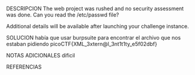 
DESCRIPCION
The web project was rushed and no security assessment was done. Can you read the /etc/passwd file?

Additional details will be available after launching your challenge instance.

SOLUCION
había que usar burpsuite para encontrar el archivo que nos estaban pidiendo
picoCTF{XML_3xtern@l_3nt1t1ty_e5f02dbf}

NOTAS ADICIONALES
dificil

REFERENCIAS
